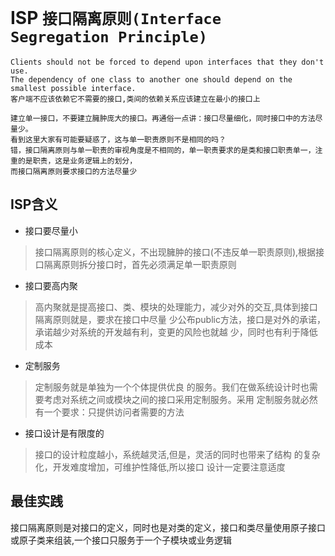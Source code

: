 # ISP `接口隔离原则(Interface Segregation Principle)`

    Clients should not be forced to depend upon interfaces that they don't use.
    The dependency of one class to another one should depend on the smallest possible interface.
    客户端不应该依赖它不需要的接口,类间的依赖关系应该建立在最小的接口上
    
    建立单一接口，不要建立臃肿庞大的接口。再通俗一点讲：接口尽量细化，同时接口中的方法尽量少。
    看到这里大家有可能要疑惑了，这与单一职责原则不是相同的吗？
    错，接口隔离原则与单一职责的审视角度是不相同的，单一职责要求的是类和接口职责单一，注重的是职责，这是业务逻辑上的划分，
    而接口隔离原则要求接口的方法尽量少

## ISP含义
* 接口要尽量小
>接口隔离原则的核心定义，不出现臃肿的接口(不违反单一职责原则),根据接口隔离原则拆分接口时，首先必须满足单一职责原则
* 接口要高内聚
>高内聚就是提高接口、类、模块的处理能力，减少对外的交互,具体到接口隔离原则就是，要求在接口中尽量 少公布public方法，接口是对外的承诺，
承诺越少对系统的开发越有利，变更的风险也就越 少，同时也有利于降低成本
* 定制服务
>定制服务就是单独为一个个体提供优良
的服务。我们在做系统设计时也需要考虑对系统之间或模块之间的接口采用定制服务。采用
定制服务就必然有一个要求：只提供访问者需要的方法
* 接口设计是有限度的
>接口的设计粒度越小，系统越灵活,但是，灵活的同时也带来了结构 的复杂化，开发难度增加，可维护性降低,所以接口 设计一定要注意适度

## 最佳实践
接口隔离原则是对接口的定义，同时也是对类的定义，接口和类尽量使用原子接口或原子类来组装,一个接口只服务于一个子模块或业务逻辑
